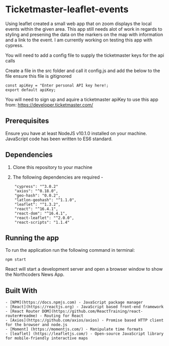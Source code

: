 # Ticketmaster-leaflet-events
Using leaflet created a small web app that on zoom displays the local events within the given area. This app still needs alot of work in regards to styling and presening the data on the markers on the map with information and a link to the event. I am currently working on testing this app with cypress.

You will need to add a config file to supply the ticketmaster keys for the api calls 

Create a file in the src folder and call it config.js and add the below to the file ensure this file is gitignored

```
const apiKey = "Enter personal API key here!;
export default apiKey;
```
You will need to sign up and aquire a ticketmaster apiKey to use this app from: https://developer.ticketmaster.com/

## Prerequisites

Ensure you have at least NodeJS v10.1.0 installed on your machine. JavaScript code has been written to ES6 standard.


## Dependencies

1.  Clone this repository to your machine

2. The following dependencies are required -
```
    "cypress": "^3.0.2"
    "axios": "^0.18.0",
    "geo-hash": "0.0.2",
    "latlon-geohash": "^1.1.0",
    "leaflet": "^1.3.2",
    "react": "^16.4.1",
    "react-dom": "^16.4.1",
    "react-leaflet": "^2.0.0",
    "react-scripts": "1.1.4"
```

## Running the app

To run the application run the following command in terminal:

```
npm start
```

React will start a development server and open a browser window to show the Northcoders News App.

## Built With

```
- [NPM](https://docs.npmjs.com) - JavaScript package manager
- [React](https://reactjs.org) - JavaScript based front-end framework
- [React Router DOM](https://github.com/ReactTraining/react-router#readme) - Routing for React
- [Axios](https://github.com/axios/axios) - Promise based HTTP client for the browser and node.js
- [Moment] (https://momentjs.com/) - Manipulate time formats  
- [leaflet] (https://leafletjs.com/) - Open-source JavaScript library for mobile-friendly interactive maps
```

